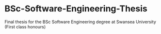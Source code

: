 # BSc-Software-Engineering-Thesis
Final thesis for the BSc Software Engineering degree at Swansea University (First class honours)

